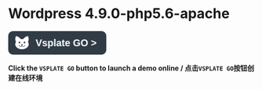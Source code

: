 # Wordpress 4.9.0-php5.6-apache

<a href="https://www.vsplate.com/?docker-compose=https://github.com/vsplate/dcenvs/wordpress/4.9.0-php5.6-apache"><img alt="VSPLATE GO" src="https://raw.githubusercontent.com/vsplate/images/master/vsgo_btn.png" width="200px"></a>

**Click the `VSPLATE GO` button to launch a demo online / 点击`VSPLATE GO`按钮创建在线环境**